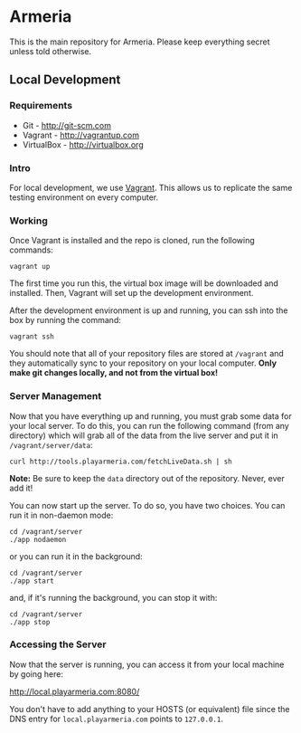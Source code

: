 Armeria
=======

This is the main repository for Armeria. Please keep everything secret unless told otherwise.

Local Development
-----------------

### Requirements

* Git - http://git-scm.com
* Vagrant - http://vagrantup.com
* VirtualBox - http://virtualbox.org

### Intro

For local development, we use [Vagrant](http://www.vagrantup.com). This allows us to replicate
the same testing environment on every computer. 

### Working

Once Vagrant is installed and the repo is cloned, run the following commands:

    vagrant up

The first time you run this, the virtual box image will be downloaded and installed. Then,
Vagrant will set up the development environment.

After the development environment is up and running, you can ssh into the box by running
the command:

    vagrant ssh

You should note that all of your repository files are stored at `/vagrant` and they automatically
sync to your repository on your local computer. **Only make git changes locally, and not from the
virtual box!**

### Server Management

Now that you have everything up and running, you must grab some data for your local server. To do
this, you can run the following command (from any directory) which will grab all of the data from
the live server and put it in `/vagrant/server/data`:

    curl http://tools.playarmeria.com/fetchLiveData.sh | sh

**Note:** Be sure to keep the `data` directory out of the repository. Never, ever add it!

You can now start up the server. To do so, you have two choices. You can run it in non-daemon mode:

    cd /vagrant/server
    ./app nodaemon

or you can run it in the background:

    cd /vagrant/server
    ./app start

and, if it's running the background, you can stop it with:

    cd /vagrant/server
    ./app stop

 ### Accessing the Server

 Now that the server is running, you can access it from your local machine by going here:

 http://local.playarmeria.com:8080/

 You don't have to add anything to your HOSTS (or equivalent) file since the DNS entry for
 `local.playarmeria.com` points to `127.0.0.1`.